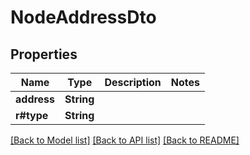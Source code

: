 # NodeAddressDto

## Properties

Name | Type | Description | Notes
------------ | ------------- | ------------- | -------------
**address** | **String** |  | 
**r#type** | **String** |  | 

[[Back to Model list]](../README.md#documentation-for-models) [[Back to API list]](../README.md#documentation-for-api-endpoints) [[Back to README]](../README.md)


